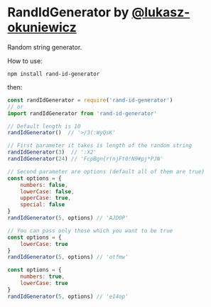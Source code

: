 RandIdGenerator by [@lukasz-okuniewicz](http://github.com/lukasz-okuniewicz)
=========

Random string generator.

How to use:
```
npm install rand-id-generator
```

then:
```javascript
const randIdGenerator = require('rand-id-generator')
// or
import randIdGenerator from 'rand-id-generator'
```

```javascript
// Default length is 10
randIdGenerator()  // '>/3(:WyQsK'
```

```javascript
// First parameter it takes is length of the random string
randIdGenerator(3)  // ':X2'
randIdGenerator(24) // 'FcpBgn{r(njFt0!N9#pj*PJN'
```

```javascript
// Second parameter are options (default all of them are true)
const options = {
    numbers: false,
    lowerCase: false,
    upperCase: true,
    special: false
}
randIdGenerator(5, options) // 'AJDOP'
```

```javascript
// You can pass only those which you want to be true
const options = {
    lowerCase: true
}
randIdGenerator(5, options) // 'otfmw'
```

```javascript
const options = {
    numbers: true,
    lowerCase: true
}
randIdGenerator(5, options) // 'e14op'
```
